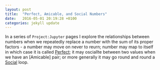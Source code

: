 ```yaml
---
layout: post
title:  "Perfect, Amicable, and Social Numbers"
date:   2016-05-01 20:19:28 +0100
categories: jekyll update
---
```


In a series of `Project:Jupyter` pages I explore the relationships between numbers when we repeatedly replace a number with the sum of its proper factors - a number may move on never to reurn; number may map to itself in which case it is called [Perfect](https://github.com/jamesthetab/iBeacon/blob/master/perfect.ipynb); it may osciallte between two values when we have an [Amicable] pair; or more generally it may go round and round a [Social](https://github.com/jamesthetab/iBeacon/blob/master/social.ipynb) loop.
